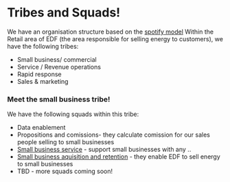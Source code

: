 # Tribes and Squads!

We have an organisation structure based on the [spotify model](https://medium.com/pm101/spotify-squad-framework-how-it-works-and-why-it-works-454d02ec9594)
Within the Retail area of EDF (the area responsible for selling energy to customers), we have the following tribes:
* Small business/ commercial
* Service / Revenue operations
* Rapid response
* Sales & marketing

 ### Meet the small business tribe!
  We have the following squads within this tribe:
  * Data enablement
  * Propositions and comissions- they calculate comission for our sales people selling to small businesses
  * [Small business service](service-squad.md) - support small businesses with any ..
  * [Small business aquisition and retention](acquisition-and-retention-squad.md) - they enable EDF to sell energy to small businesses
  * TBD - more squads coming soon!


  
